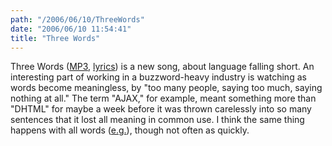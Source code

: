 ```yaml
---
path: "/2006/06/10/ThreeWords" 
date: "2006/06/10 11:54:41" 
title: "Three Words" 
---
```

Three Words (<a href="http://music.randomchaos.com/mp3s/scott_reynen/three_words.mp3">MP3</a>, <a href="http://music.randomchaos.com/lyrics/scott_reynen/three_words">lyrics</a>) is a new song, about language falling short. An interesting part of working in a buzzword-heavy industry is watching as words become meaningless, by "too many people, saying too much, saying nothing at all." The term "AJAX," for example, meant something more than "DHTML" for maybe a week before it was thrown carelessly into so many sentences that it lost all meaning in common use. I think the same thing happens with all words (<a href="http://typewriting.org/2006/05/10/QOTD%3A_Christianism/">e.g.</a>), though not often as quickly.